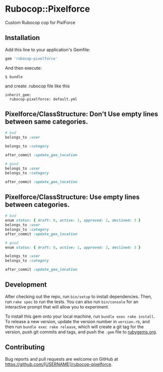 # Rubocop::Pixelforce

Custom Rubocop cop for PixlForce


## Installation

Add this line to your application's Gemfile:

```ruby
gem 'rubocop-pixelforce'
```

And then execute:

    $ bundle

and create .rubocop file like this

```
inherit_gem:
  rubocop-pixelforce: default.yml
```

## Pixelforce/ClassStructure: Don't Use empty lines between same categories.

```ruby
# bad
belongs_to :user

belongs_to :category

after_commit :update_geo_location

# good
belongs_to :user
belongs_to :category

after_commit :update_geo_location
```

## Pixelforce/ClassStructure: Use empty lines between categories.

```ruby
# bad
enum status: { draft: 0, active: 1, approved: 2, declined: 3 }
belongs_to :user
belongs_to :category
after_commit :update_geo_location

# good
enum status: { draft: 0, active: 1, approved: 2, declined: 3 }

belongs_to :user
belongs_to :category

after_commit :update_geo_location
```


## Development

After checking out the repo, run `bin/setup` to install dependencies. Then, run `rake spec` to run the tests. You can also run `bin/console` for an interactive prompt that will allow you to experiment.

To install this gem onto your local machine, run `bundle exec rake install`. To release a new version, update the version number in `version.rb`, and then run `bundle exec rake release`, which will create a git tag for the version, push git commits and tags, and push the `.gem` file to [rubygems.org](https://rubygems.org).

## Contributing

Bug reports and pull requests are welcome on GitHub at https://github.com/[USERNAME]/rubocop-pixelforce.
